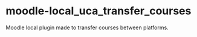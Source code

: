 # moodle-local_uca_transfer_courses
Moodle local plugin made to transfer courses between platforms.

